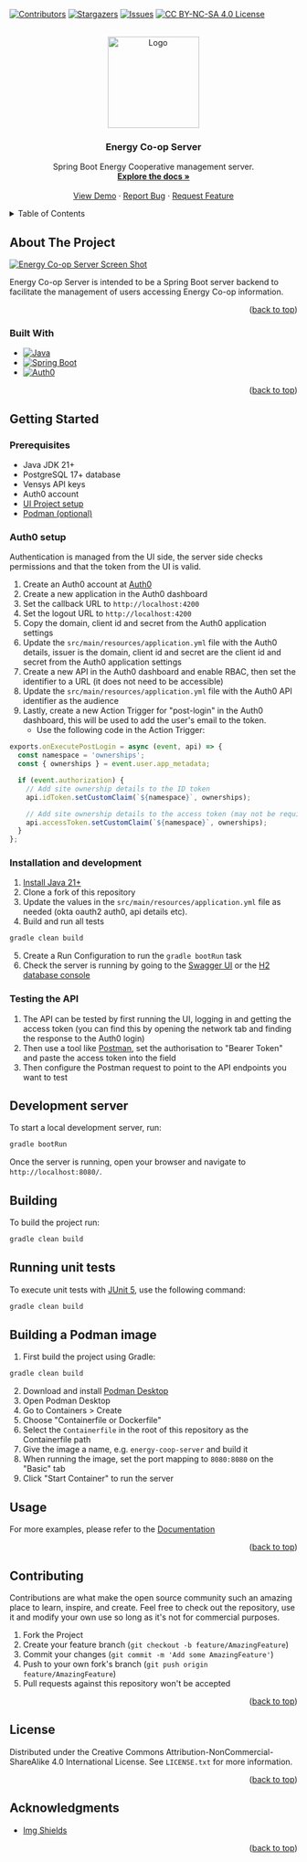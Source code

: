 [![Contributors][contributors-shield]][contributors-url]
[![Stargazers][stars-shield]][stars-url]
[![Issues][issues-shield]][issues-url]
[![CC BY-NC-SA 4.0 License][license-shield]][license-url]

<!-- PROJECT LOGO -->
<br />
<div align="center">
  <a href="https://github.com/EM-Creations/Energy-Co-op-Server">
    <img src="https://www.windcoop.co.uk/wp-content/uploads/go-x/u/14699fc7-4639-4665-9c87-1dbd1f1ef1af/image-160x160.png" alt="Logo" width="160" height="160">
  </a>

<h3 align="center">Energy Co-op Server</h3>

  <p align="center">
    Spring Boot Energy Cooperative management server.
    <br />
    <a href="https://github.com/EM-Creations/Energy-Co-op-Server"><strong>Explore the docs »</strong></a>
    <br />
    <br />
    <a href="https://github.com/EM-Creations/Energy-Co-op-Server">View Demo</a>
    ·
    <a href="https://github.com/EM-Creations/Energy-Co-op-Server/issues/new?labels=bug&template=bug-report---.md">Report Bug</a>
    ·
    <a href="https://github.com/EM-Creations/Energy-Co-op-Server/issues/new?labels=enhancement&template=feature-request---.md">Request Feature</a>
  </p>
</div>



<!-- TABLE OF CONTENTS -->
<details>
  <summary>Table of Contents</summary>
  <ol>
    <li>
      <a href="#about-the-project">About The Project</a>
      <ul>
        <li><a href="#built-with">Built With</a></li>
      </ul>
    </li>
    <li>
      <a href="#getting-started">Getting Started</a>
      <ul>
        <li><a href="#prerequisites">Prerequisites</a></li>
        <li><a href="#installation">Installation</a></li>
      </ul>
    </li>
    <li><a href="#usage">Usage</a></li>
    <li><a href="#contributing">Contributing</a></li>
    <li><a href="#license">License</a></li>
    <li><a href="#acknowledgments">Acknowledgments</a></li>
  </ol>
</details>



<!-- ABOUT THE PROJECT -->
## About The Project

[![Energy Co-op Server Screen Shot](https://github.com/EM-Creations/Energy-Co-op-Server/blob/main/public/demo.jpg)](https://github.com/EM-Creations/Energy-Co-op-Server)

Energy Co-op Server is intended to be a Spring Boot server backend to facilitate the management of users accessing Energy Co-op information.

<p align="right">(<a href="#readme-top">back to top</a>)</p>



### Built With

* [![Java][java]][java-url]
* [![Spring Boot][springboot]][springboot-url]
* [![Auth0][auth0]][auth0-url]

<p align="right">(<a href="#readme-top">back to top</a>)</p>



<!-- GETTING STARTED -->
## Getting Started

### Prerequisites

* Java JDK 21+
* PostgreSQL 17+ database
* Vensys API keys
* Auth0 account
* [UI Project setup](https://github.com/EM-Creations/Energy-Co-op-UI)
* [Podman (optional)](https://podman-desktop.io/)

### Auth0 setup
Authentication is managed from the UI side, the server side checks permissions and that the token from the UI is valid.
1. Create an Auth0 account at [Auth0](https://auth0.com/)
2. Create a new application in the Auth0 dashboard
3. Set the callback URL to `http://localhost:4200`
4. Set the logout URL to `http://localhost:4200`
5. Copy the domain, client id and secret from the Auth0 application settings
6. Update the `src/main/resources/application.yml` file with the Auth0 details, issuer is the domain, client id and
secret are the client id and secret from the Auth0 application settings
7. Create a new API in the Auth0 dashboard and enable RBAC, then set the identifier to a URL (it does not need to be accessible)
8. Update the `src/main/resources/application.yml` file with the Auth0 API identifier as the audience
9. Lastly, create a new Action Trigger for "post-login" in the Auth0 dashboard, this will be used to add the user's email to the token.
   - Use the following code in the Action Trigger:
```javascript
exports.onExecutePostLogin = async (event, api) => {
  const namespace = 'ownerships';
  const { ownerships } = event.user.app_metadata;

  if (event.authorization) {
    // Add site ownership details to the ID token
    api.idToken.setCustomClaim(`${namespace}`, ownerships);

    // Add site ownership details to the access token (may not be required)
    api.accessToken.setCustomClaim(`${namespace}`, ownerships);
  }
};
```

### Installation and development

1. [Install Java 21+](https://www.azul.com/downloads/?package=jdk#zulu)
2. Clone a fork of this repository
3. Update the values in the `src/main/resources/application.yml` file as needed (okta oauth2 auth0, api details etc).
4. Build and run all tests
```bash
gradle clean build
```
5. Create a Run Configuration to run the `gradle bootRun` task
6. Check the server is running by going to the [Swagger UI](http://localhost:8080/swagger-ui/index.html) or the [H2 database console](http://localhost:8080/h2-console/)

### Testing the API
1. The API can be tested by first running the UI, logging in and getting the access token
(you can find this by opening the network tab and finding the response to the Auth0 login)
2. Then use a tool like [Postman](https://www.postman.com/), set the authorisation to "Bearer Token" and paste the access token into the field
3. Then configure the Postman request to point to the API endpoints you want to test

## Development server

To start a local development server, run:

```bash
gradle bootRun
```

Once the server is running, open your browser and navigate to `http://localhost:8080/`.

## Building

To build the project run:

```bash
gradle clean build
```

## Running unit tests

To execute unit tests with [JUnit 5](https://junit.org/), use the following command:

```bash
gradle clean build
```

## Building a Podman image
1. First build the project using Gradle:
```bash
gradle clean build
```
2. Download and install [Podman Desktop](https://podman-desktop.io/)
3. Open Podman Desktop
4. Go to Containers > Create
5. Choose "Containerfile or Dockerfile"
6. Select the `Containerfile` in the root of this repository as the Containerfile path
7. Give the image a name, e.g. `energy-coop-server` and build it
8. When running the image, set the port mapping to `8080:8080` on the "Basic" tab
9. Click "Start Container" to run the server

<!-- USAGE EXAMPLES -->
## Usage
For more examples, please refer to the [Documentation](https://github.com/EM-Creations/Energy-Co-op-Server)

<p align="right">(<a href="#readme-top">back to top</a>)</p>


<!-- CONTRIBUTING -->
## Contributing

Contributions are what make the open source community such an amazing place to learn, inspire, and create. Feel free to check out the repository, use it and modify your own use so long as it's not for commercial purposes.

1. Fork the Project
2. Create your feature branch (`git checkout -b feature/AmazingFeature`)
3. Commit your changes (`git commit -m 'Add some AmazingFeature'`)
4. Push to your own fork's branch (`git push origin feature/AmazingFeature`)
5. Pull requests against this repository won't be accepted

<p align="right">(<a href="#readme-top">back to top</a>)</p>



<!-- LICENSE -->
## License

Distributed under the Creative Commons Attribution-NonCommercial-ShareAlike 4.0 International License. See `LICENSE.txt` for more information.

<p align="right">(<a href="#readme-top">back to top</a>)</p>

<!-- ACKNOWLEDGMENTS -->
## Acknowledgments
* [Img Shields](https://shields.io)

<p align="right">(<a href="#readme-top">back to top</a>)</p>



<!-- MARKDOWN LINKS & IMAGES -->
<!-- https://www.markdownguide.org/basic-syntax/#reference-style-links -->
[contributors-shield]: https://img.shields.io/github/contributors/EM-Creations/Energy-Co-op-Server.svg?style=for-the-badge
[contributors-url]: https://github.com/EM-Creations/Energy-Co-op-Server/graphs/contributors
[stars-shield]: https://img.shields.io/github/stars/EM-Creations/Energy-Co-op-Server.svg?style=for-the-badge
[stars-url]: https://github.com/EM-Creations/Energy-Co-op-Server/stargazers
[issues-shield]: https://img.shields.io/github/issues/EM-Creations/Energy-Co-op-Server.svg?style=for-the-badge
[issues-url]: https://github.com/EM-Creations/Energy-Co-op-Server/issues
[license-shield]: https://img.shields.io/badge/Creative%20Commons-000000?style=for-the-badge&logo=creativecommons&logoColor=white
[license-url]: https://github.com/EM-Creations/Energy-Co-op-Server/blob/main/LICENSE
[product-screenshot]: images/screenshot.png
[java]: https://img.shields.io/badge/Java-DD0031?style=for-the-badge&logo=java&logoColor=white
[java-url]: https://java.com/
[auth0]: https://img.shields.io/badge/Auth0-black?style=for-the-badge&logo=auth0&logoColor=white
[auth0-url]: https://auth0.com/
[springboot]: https://img.shields.io/badge/Spring%20Boot-green?style=for-the-badge&logo=spring&logoColor=white
[springboot-url]: https://spring.io/projects/spring-boot